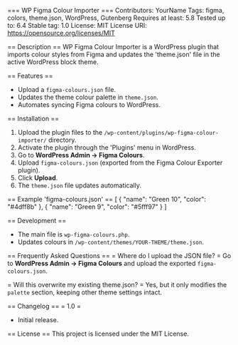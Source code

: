 === WP Figma Colour Importer ===
Contributors: YourName
Tags: figma, colors, theme.json, WordPress, Gutenberg
Requires at least: 5.8
Tested up to: 6.4
Stable tag: 1.0
License: MIT
License URI: https://opensource.org/licenses/MIT

== Description ==
WP Figma Colour Importer is a WordPress plugin that imports colour styles from Figma 
and updates the 'theme.json' file in the active WordPress block theme.

== Features ==
* Upload a `figma-colours.json` file.
* Updates the theme colour palette in `theme.json`.
* Automates syncing Figma colours to WordPress.

== Installation ==
1. Upload the plugin files to the `/wp-content/plugins/wp-figma-colour-importer/` directory.
2. Activate the plugin through the 'Plugins' menu in WordPress.
3. Go to **WordPress Admin → Figma Colours**.
4. Upload `figma-colours.json` (exported from the Figma Colour Exporter plugin).
5. Click **Upload**.
6. The `theme.json` file updates automatically.

== Example 'figma-colours.json' ==
[
  {
    "name": "Green 10",
    "color": "#4dff8b"
  },
  {
    "name": "Green 9",
    "color": "#5fff97"
  }
]

== Development ==
* The main file is `wp-figma-colours.php`.
* Updates colours in `/wp-content/themes/YOUR-THEME/theme.json`.

== Frequently Asked Questions ==
= Where do I upload the JSON file? =
Go to **WordPress Admin → Figma Colours** and upload the exported `figma-colours.json`.

= Will this overwrite my existing theme.json? =
Yes, but it only modifies the `palette` section, keeping other theme settings intact.

== Changelog ==
= 1.0 =
* Initial release.

== License ==
This project is licensed under the MIT License.
